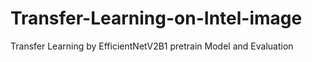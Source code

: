 # Transfer-Learning-on-Intel-image
Transfer Learning by EfficientNetV2B1  pretrain Model and Evaluation
